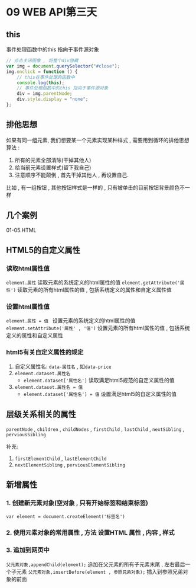 # 09 WEB API第三天
## this
事件处理函数中的this 指向于事件源对象

```js
// 点击关闭图像 , 将整个div隐藏
var img = document.querySelector("#close");
img.onclick = function () {
    // this在事件处理的函数中
    console.log(this);
    // 事件处理函数中的this 指向于事件源对象
    div = img.parentNode;
    div.style.display = "none";
};
```

## 排他思想
如果有同一组元素, 我们想要某一个元素实现某种样式 , 需要用到循环的排他思想算法 :
1. 所有的元素全部清除(干掉其他人)
2. 给当前元素设置样式(留下我自己)
3. 注意顺序不能颠倒 , 首先干掉其他人 , 再设置自己.

比如 , 有一组按钮 , 其他按钮样式是一样的 , 只有被单击的目前按钮背景颜色不一样
## 几个案例
01-05.HTML
## HTML5的自定义属性

### 读取html属性值
`element.属性` 
读取元素的系统定义的html属性的值
`element.getAttribute('属性')` 
读取元素的所有html属性的值 , 包括系统定义的属性和自定义属性值

### 设置html属性值
`element.属性 = 值 `
设置元素的系统定义的html属性的值
`element.setAttribute('属性' , '值')`
设置元素的所有html属性的值 , 包括系统定义的属性和自定义属性

### html5有关自定义属性的规定
1. 自定义属性名: `data-属性名` , 如`data-price`
2. `element.dataset.属性名`
    - `element.dataset['属性名']` 
    读取满足html5规范的自定义属性的值
3. `element.dataset.属性名 = 值`
    - `element.dataset['属性名'] = 值` 
    设置满足html5的自定义属性的值

## 层级关系相关的属性
`parentNode` , `children` , `childNodes` , `firstChild` , `lastChild` , `nextSibling` , `perviousSibling`

补充: 
1. `firstElementChild` , `lastElementChild`
2. `nextElementSibling` , `perviousElementSibling`

## 新增属性

### 1. 创建新元素对象(空对象 , 只有开始标签和结束标签)
`var element = document.createElement('标签名')`
### 2. 使用元素对象的常用属性 , 方法 设置HTML 属性 , 内容 , 样式

### 3. 追加到网页中
`父元素对象,appendChild(element);`
追加在父元素的所有子元素末尾 , 左右最后一个子元素
`父元素对象,insertBefore(element , 参照兄弟对象);`
插入到参照兄弟对象的前面